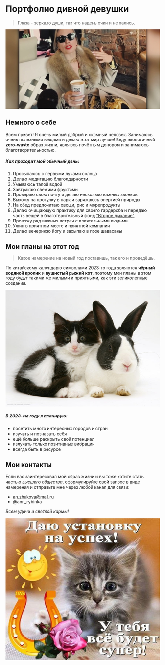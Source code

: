 # Портфолио дивной девушки

> Глаза - зеркало души, так что надень очки и не пались.

![фото не отображается](/фото-для-обложки.jpg)

## Немного о себе

Всем привет! Я очень милый добрый и скомный человек. Занимаюсь очень полезными вещами и делаю этот мир лучше! Веду экологичный **zero-waste** образ жизни, являюсь почётным донором и занимаюсь благотворительностью.

##### Как проходит мой обычный день:

1. Просыпаюсь с первыми лучами солнца
2. Делаю медитацию благолдарности
3. Умываюсь талой водой
4. Завтракаю свежими фруктами
5. Проверяю свою почту и делаю несколько важных звонков
6. Выхожу на прогулку в парк и заряжаюсь энергией природы
7. На обед предпочитаю овощи, рис и морепродукты
8. Делаю очищающую практику для своего гардероба и передаю часть вещей в благотврительный фонд ["Второе дыхание"](https://vtoroe.ru/)
9. Провожу ряд важных встреч с влиятельными людьми
10. Ужин в приятном месте и приятной компании
11. Делаю вечернюю йогу и засыпаю в позе шавасаны

## Мои планы на этот год

> Какое намерение на новый год поставишь, так его и проведёшь.

По китайскому календарю символами 2023-го года являются **чёрный водяной кролик** и **пушистый рыжий кот**, поэтому мои планы в этом году будут такими же милыми и приятными, как эти великолепные создания.

![фото не отображается](/кот-и-кролик.jpg)

##### В 2023-ем году я планирую:

- посетить много интересных городов и стран
- изучать и познавать себя
- ещё больше раскрыть свой потенциал
- излучать только позитивные вибрации
- всегда быть в ресурсе

## Мои контакты

Если вас заинтересовал мой образ жизни и вы тоже хотите стать частью _высшего общества_, сформулируйте свой запрос в виде намерения и отправьте мне через любой канал для связи:

- <an.zhukova@mail.ru>
- @ann_rybinka

_Всем удачи и светлой кармы!_

![если картинка не отобразилась, значит сегодня вам повезёт](/картинка-на-удачу.jpg)

